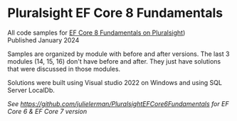 # Pluralsight EF Core 8 Fundamentals  

All code samples for [EF Core 8 Fundamentals on Pluralsight](https://www.pluralsight.com/courses/ef-core-8-fundamentals))  
Published January 2024 

Samples are organized by module with before and after versions. The last 3 modules (14, 15, 16) don't have before and after. They just have solutions that were discussed in those modules.

Solutions were built using Visual studio 2022 on Windows and using SQL Server LocalDb.

_See https://github.com/julielerman/PluralsightEFCore6Fundamentals for EF Core 6 & EF Core 7 version_

